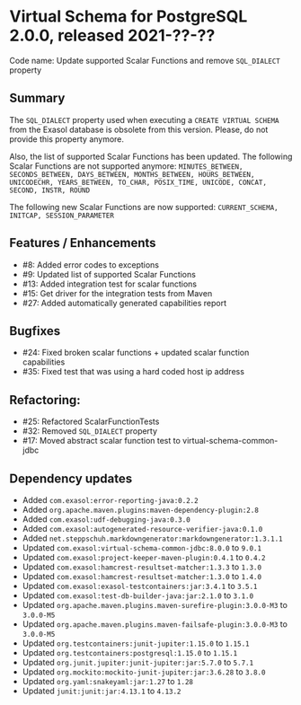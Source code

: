 # Virtual Schema for PostgreSQL 2.0.0, released 2021-??-??

Code name: Update supported Scalar Functions and remove `SQL_DIALECT` property

## Summary

The `SQL_DIALECT` property used when executing a `CREATE VIRTUAL SCHEMA` from the Exasol database is obsolete from this version. Please, do not provide this property anymore.

Also, the list of supported Scalar Functions has been updated. The following Scalar Functions are not supported anymore:
`MINUTES_BETWEEN, SECONDS_BETWEEN, DAYS_BETWEEN, MONTHS_BETWEEN, HOURS_BETWEEN, UNICODECHR, YEARS_BETWEEN, TO_CHAR, POSIX_TIME, UNICODE, CONCAT, SECOND, INSTR, ROUND`

The following new Scalar Functions are now supported:
`CURRENT_SCHEMA, INITCAP, SESSION_PARAMETER`

## Features / Enhancements

* #8: Added error codes to exceptions
* #9: Updated list of supported Scalar Functions
* #13: Added integration test for scalar functions
* #15: Get driver for the integration tests from Maven
* #27: Added automatically generated capabilities report

## Bugfixes

* #24: Fixed broken scalar functions + updated scalar function capabilities
* #35: Fixed test that was using a hard coded host ip address

## Refactoring:

* #25: Refactored ScalarFunctionTests
* #32: Removed `SQL_DIALECT` property
* #17: Moved abstract scalar function test to virtual-schema-common-jdbc

## Dependency updates

* Added `com.exasol:error-reporting-java:0.2.2`
* Added `org.apache.maven.plugins:maven-dependency-plugin:2.8`
* Added `com.exasol:udf-debugging-java:0.3.0`
* Added `com.exasol:autogenerated-resource-verifier-java:0.1.0`
* Added `net.steppschuh.markdowngenerator:markdowngenerator:1.3.1.1`
* Updated `com.exasol:virtual-schema-common-jdbc:8.0.0` to `9.0.1`
* Updated `com.exasol:project-keeper-maven-plugin:0.4.1` to `0.4.2`
* Updated `com.exasol:hamcrest-resultset-matcher:1.3.3` to `1.3.0`
* Updated `com.exasol:hamcrest-resultset-matcher:1.3.0` to `1.4.0`
* Updated `com.exasol:exasol-testcontainers:jar:3.4.1` to `3.5.1`
* Updated `com.exasol:test-db-builder-java:jar:2.1.0` to `3.1.0`
* Updated `org.apache.maven.plugins.maven-surefire-plugin:3.0.0-M3` to `3.0.0-M5`
* Updated `org.apache.maven.plugins.maven-failsafe-plugin:3.0.0-M3` to `3.0.0-M5`
* Updated `org.testcontainers:junit-jupiter:1.15.0` to `1.15.1`
* Updated `org.testcontainers:postgresql:1.15.0` to `1.15.1`
* Updated `org.junit.jupiter:junit-jupiter:jar:5.7.0` to `5.7.1`
* Updated `org.mockito:mockito-junit-jupiter:jar:3.6.28` to `3.8.0`
* Updated `org.yaml:snakeyaml:jar:1.27` to `1.28`
* Updated `junit:junit:jar:4.13.1` to `4.13.2`
